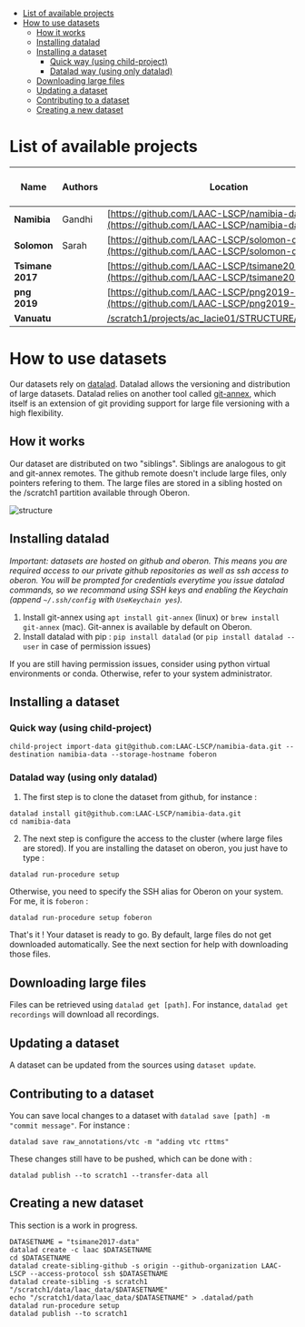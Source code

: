 - [List of available projects](#list-of-available-projects)
- [How to use datasets](#how-to-use-datasets)
  - [How it works](#how-it-works)
  - [Installing datalad](#installing-datalad)
  - [Installing a dataset](#installing-a-dataset)
    - [Quick way (using child-project)](#quick-way-using-child-project)
    - [Datalad way (using only datalad)](#datalad-way-using-only-datalad)
  - [Downloading large files](#downloading-large-files)
  - [Updating a dataset](#updating-a-dataset)
  - [Contributing to a dataset](#contributing-to-a-dataset)
  - [Creating a new dataset](#creating-a-new-dataset)

# List of available projects

| Name | Authors | Location | Recordings | Audio length (hours) | Status |
|------|---------|----------|------------|----------------------|--------|
| **Namibia** | Gandhi | [https://github.com/LAAC-LSCP/namibia-data](https://github.com/LAAC-LSCP/namibia-data) | 113 | 1449 | ready | 
| **Solomon** | Sarah | [https://github.com/LAAC-LSCP/solomon-data](https://github.com/LAAC-LSCP/solomon-data) | 388 | 5954 | ready | 
| **Tsimane 2017** |  | [https://github.com/LAAC-LSCP/tsimane2017-data](https://github.com/LAAC-LSCP/tsimane2017-data) | 41 | 556 | validation | 
| **png 2019** |  | [https://github.com/LAAC-LSCP/png2019-data](https://github.com/LAAC-LSCP/png2019-data) | 51 | 760 | ready | 
| **Vanuatu** |  | [/scratch1/projects/ac_lacie01/STRUCTURE/raw/vanuatu](/scratch1/projects/ac_lacie01/STRUCTURE/raw/vanuatu) | 53 | 289 | raw | 


# How to use datasets

Our datasets rely on [datalad](https://www.datalad.org/). Datalad allows the versioning and distribution of large datasets.
Datalad relies on another tool called [git-annex](https://git-annex.branchable.com/), which itself is an extension of git providing support for large file versioning with a high flexibility. 

## How it works

Our dataset are distributed on two "siblings". Siblings are analogous to git and git-annex remotes.
The github remote doesn't include large files, only pointers refering to them. The large files are stored in a sibling hosted on the /scratch1 partition available through Oberon.

![structure](http://laac-lscp.github.io/ChildRecordsData/images/infrastructure.png "Dataset infrastructure")

## Installing datalad

*Important: datasets are hosted on github and oberon. This means you are required access to our private github repositories as well as ssh access to oberon. You will be prompted for credentials everytime you issue datalad commands, so we recommand using SSH keys and enabling the Keychain (append `~/.ssh/config` with `UseKeychain yes`).*

1. Install git-annex using `apt install git-annex` (linux) or `brew install git-annex` (mac). Git-annex is available by default on Oberon.
2. Install datalad with pip : `pip install datalad` (or  `pip install datalad --user` in case of permission issues)

If you are still having permission issues, consider using python virtual environments or conda. Otherwise, refer to your system administrator.

## Installing a dataset

### Quick way (using child-project)

```
child-project import-data git@github.com:LAAC-LSCP/namibia-data.git --destination namibia-data --storage-hostname foberon
```

### Datalad way (using only datalad)

1. The first step is to clone the dataset from github, for instance :

```
datalad install git@github.com:LAAC-LSCP/namibia-data.git
cd namibia-data
```

2. The next step is configure the access to the cluster (where large files are stored). If you are installing the dataset on oberon, you just have to type :

```
datalad run-procedure setup
```

Otherwise, you need to specify the SSH alias for Oberon on your system. For me, it is `foberon` :

```
datalad run-procedure setup foberon
```


That's it ! Your dataset is ready to go. By default, large files do not get downloaded automatically. See the next section for help with downloading those files.

## Downloading large files

Files can be retrieved using `datalad get [path]`. For instance, `datalad get recordings` will download all recordings.

## Updating a dataset

A dataset can be updated from the sources using `dataset update`.

## Contributing to a dataset

You can save local changes to a dataset with `datalad save [path] -m "commit message"`. For instance :

```
datalad save raw_annotations/vtc -m "adding vtc rttms"
```

These changes still have to be pushed, which can be done with :

```
datalad publish --to scratch1 --transfer-data all
```

## Creating a new dataset

This section is a work in progress.

```
DATASETNAME = "tsimane2017-data"
datalad create -c laac $DATASETNAME
cd $DATASETNAME
datalad create-sibling-github -s origin --github-organization LAAC-LSCP --access-protocol ssh $DATASETNAME
datalad create-sibling -s scratch1 "/scratch1/data/laac_data/$DATASETNAME"
echo "/scratch1/data/laac_data/$DATASETNAME" > .datalad/path
datalad run-procedure setup
datalad publish --to scratch1
```